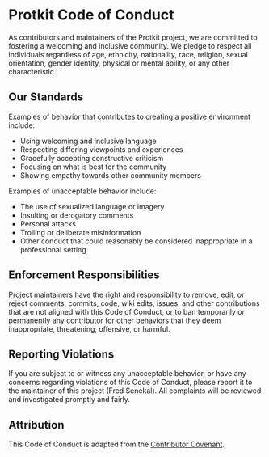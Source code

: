 # Protkit Code of Conduct

As contributors and maintainers of the Protkit project, we are committed to fostering a welcoming and inclusive community. We pledge to respect all individuals regardless of age, ethnicity, nationality, race, religion, sexual orientation, gender identity, physical or mental ability, or any other characteristic.

## Our Standards

Examples of behavior that contributes to creating a positive environment include:

- Using welcoming and inclusive language
- Respecting differing viewpoints and experiences
- Gracefully accepting constructive criticism
- Focusing on what is best for the community
- Showing empathy towards other community members

Examples of unacceptable behavior include:

- The use of sexualized language or imagery
- Insulting or derogatory comments
- Personal attacks
- Trolling or deliberate misinformation
- Other conduct that could reasonably be considered inappropriate in a professional setting

## Enforcement Responsibilities

Project maintainers have the right and responsibility to remove, edit, or reject comments, commits, code, wiki edits, issues, and other contributions that are not aligned with this Code of Conduct, or to ban temporarily or permanently any contributor for other behaviors that they deem inappropriate, threatening, offensive, or harmful.

## Reporting Violations

If you are subject to or witness any unacceptable behavior, or have any concerns regarding violations of this Code of Conduct, please report it to the maintainer of this project (Fred Senekal). All complaints will be reviewed and investigated promptly and fairly.

## Attribution

This Code of Conduct is adapted from the [Contributor Covenant](https://www.contributor-covenant.org/version/2/0/code_of_conduct.html).
